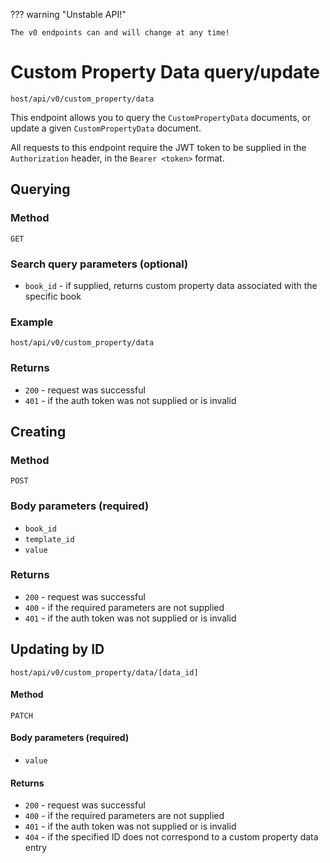 ??? warning "Unstable API!"

    The v0 endpoints can and will change at any time!

# Custom Property Data query/update

`host/api/v0/custom_property/data`

This endpoint allows you to query the `CustomPropertyData` documents, or update a given `CustomPropertyData` document.

All requests to this endpoint require the JWT token to be supplied in the `Authorization` header, in the `Bearer <token>` format.

## Querying

### Method

`GET`

### Search query parameters (optional)

- `book_id` - if supplied, returns custom property data associated with the specific book

### Example

`host/api/v0/custom_property/data`

### Returns

- `200` - request was successful
- `401` - if the auth token was not supplied or is invalid

## Creating

### Method

`POST`

### Body parameters (**required**)

- `book_id`
- `template_id`
- `value`

### Returns

- `200` - request was successful
- `400` - if the required parameters are not supplied
- `401` - if the auth token was not supplied or is invalid

## Updating by ID

`host/api/v0/custom_property/data/[data_id]`

#### Method

`PATCH`

#### Body parameters (**required**)

- `value`

#### Returns

- `200` - request was successful
- `400` - if the required parameters are not supplied
- `401` - if the auth token was not supplied or is invalid
- `404` - if the specified ID does not correspond to a custom property data entry

